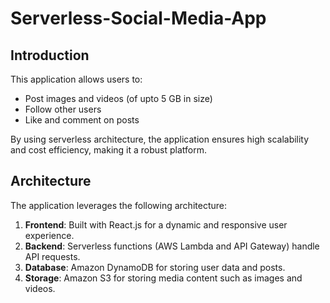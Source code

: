 # Serverless-Social-Media-App

## Introduction

This application allows users to:

- Post images and videos (of upto 5 GB in size)
- Follow other users
- Like and comment on posts

By using serverless architecture, the application ensures high scalability and cost efficiency, making it a robust platform.

## Architecture

The application leverages the following architecture:

1. **Frontend**: Built with React.js for a dynamic and responsive user experience.
2. **Backend**: Serverless functions (AWS Lambda and API Gateway) handle API requests.
3. **Database**: Amazon DynamoDB for storing user data and posts.
4. **Storage**: Amazon S3 for storing media content such as images and videos.
